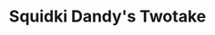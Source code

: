---
slug: squidki-dandys-twotake
title: Squidki Dandy's Twotake
description: "Squidki Dandy's Twotake is an exciting online game. Play for free directly in your browser!"
icon: /images/new_mods/Sprunki Dandys Twotake.png
url: https://wowtbc.net/sprunkin/dandy-twotake/index.html
previewImage: /images/new_mods/Sprunki Dandys Twotake.png
type: new mods

# SEO配置
seo:
  title: "Squidki Dandy's Twotake - Play Free Online Game | Fun Browser Games"
  description: "Squidki Dandy's Twotake - Play this fun online game for free in your browser. No download required!"
  ogImage: "/images/new_mods/Sprunki Dandys Twotake.png"
  keywords: "squidki-dandys-twotake, online game, browser game, free game, new mods game, play online"

videoUrls:
  - https://www.youtube.com/embed/example1
  - https://www.youtube.com/embed/example2

whyPlay:
  title: "Why Play Squidki Dandy's Twotake?"
  items:
    - "Immersive Gameplay: Squidki Dandy's Twotake offers an engaging and immersive gaming experience that will keep you entertained for hours"
    - "Challenging Levels: Test your skills with increasingly difficult challenges and obstacles"
    - "Beautiful Graphics: Enjoy stunning visuals and smooth animations that bring the game world to life"
    - "Regular Updates: New content and features are added regularly to keep the game fresh and exciting"
    - "Free to Play: Experience all the fun without spending a penny"
    - "Community Features: Connect with other players, share strategies, and compete for high scores"
    - "Cross-Platform: Play on any device with a web browser, no downloads required"

features:
  title: "Key Features of Squidki Dandy's Twotake"
  image: "/images/new_mods/Sprunki Dandys Twotake.png"
  items:
    - "Intuitive Controls: Easy to learn controls make Squidki Dandy's Twotake accessible for players of all skill levels"
    - "Multiple Game Modes: Enjoy various gameplay options that provide different challenges and experiences"
    - "Character Customization: Personalize your gaming experience with unique characters and items"
    - "Achievement System: Complete special tasks to earn rewards and recognition"
    - "Leaderboards: Compete with players worldwide and see who can achieve the highest scores"

characteristics:
  title: "Game Characteristics"
  image: "/images/new_mods/Sprunki Dandys Twotake.png"
  items:
    - "Genre: New mods game with elements of strategy and skill"
    - "Difficulty: Suitable for both casual gamers and those seeking a challenge"
    - "Play Time: Quick sessions or extended gameplay, depending on your preference"
    - "Art Style: Vibrant and engaging visuals that enhance the gaming experience"
    - "Sound Design: Immersive audio that complements the gameplay perfectly"

info: "Squidki Dandy's Twotake is an exciting online game that offers players a unique and engaging gaming experience. With its intuitive controls, stunning visuals, and challenging gameplay, Squidki Dandy's Twotake provides hours of entertainment for players of all ages and skill levels. Whether you're looking for a quick gaming session during a break or an extended play session, Squidki Dandy's Twotake delivers an immersive experience that will keep you coming back for more. The game features multiple levels of increasing difficulty, ensuring that players are constantly challenged as they progress. With regular updates adding new content and features, Squidki Dandy's Twotake remains fresh and exciting, providing endless entertainment options for its growing community of players."

howToPlayIntro: "Welcome to Squidki Dandy's Twotake! This guide will walk you through the basics and help you master the game. Whether you're a beginner or looking to improve your skills, these tips and instructions will enhance your gaming experience."

howToPlaySteps:
  - title: "Getting Started"
    description: "Begin your Squidki Dandy's Twotake adventure by familiarizing yourself with the controls. Use your keyboard or mouse to navigate through the game interface. The tutorial will guide you through the basic mechanics and help you understand the objectives."
  - title: "Understanding the Objectives"
    description: "In Squidki Dandy's Twotake, your main goal is to progress through levels by completing specific objectives. Each level presents unique challenges that require different strategies and approaches."
  - title: "Mastering the Controls"
    description: "Practice using the controls to improve your precision and reaction time. Squidki Dandy's Twotake requires quick reflexes and strategic thinking to overcome obstacles and defeat opponents."
  - title: "Utilizing Power-ups"
    description: "Collect power-ups throughout the game to enhance your abilities and overcome difficult challenges. Each power-up offers unique advantages that can be crucial for success."
  - title: "Developing Strategies"
    description: "As you progress in Squidki Dandy's Twotake, develop effective strategies for different scenarios. Analyze patterns, anticipate challenges, and adapt your approach to maximize your performance."

faq:
  title: "Frequently Asked Questions about Squidki Dandy's Twotake"
  items:
    - question: "Is Squidki Dandy's Twotake free to play?"
      answer: "Yes, Squidki Dandy's Twotake is completely free to play directly in your web browser. No downloads or purchases are required to enjoy the full game experience."
    - question: "Can I play Squidki Dandy's Twotake on mobile devices?"
      answer: "Yes, Squidki Dandy's Twotake is optimized for both desktop and mobile play. You can enjoy the game on any device with a web browser and internet connection."
    - question: "Are there any in-game purchases?"
      answer: "While Squidki Dandy's Twotake is free to play, there may be optional in-game purchases available for cosmetic items or additional features that don't affect core gameplay."
    - question: "How often is Squidki Dandy's Twotake updated?"
      answer: "The developers regularly update Squidki Dandy's Twotake with new content, features, and improvements based on player feedback and game performance."
    - question: "Can I play Squidki Dandy's Twotake offline?"
      answer: "Currently, Squidki Dandy's Twotake requires an internet connection to play as it's a browser-based online game."
    - question: "Is Squidki Dandy's Twotake suitable for children?"
      answer: "Yes, Squidki Dandy's Twotake is designed to be family-friendly and suitable for players of all ages."
    - question: "How do I report bugs or issues?"
      answer: "If you encounter any problems while playing Squidki Dandy's Twotake, you can report them through the game's support page or contact the developers directly through their website."
    - question: "Still Have Questions?"
      answer: "If you have additional questions about Squidki Dandy's Twotake that aren't covered in this FAQ, please visit our support center or contact our customer service team for assistance."
---